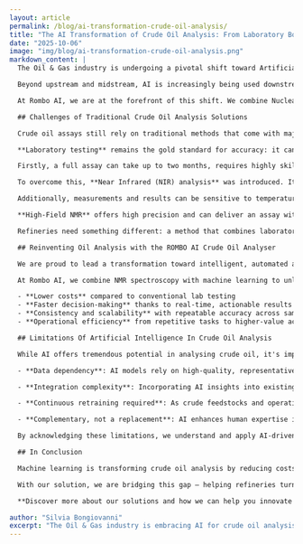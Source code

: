 ```yaml
---
layout: article
permalink: /blog/ai-transformation-crude-oil-analysis/
title: "The AI Transformation of Crude Oil Analysis: From Laboratory Bottlenecks to Real-Time Intelligence"
date: "2025-10-06"
image: "img/blog/ai-transformation-crude-oil-analysis.png"
markdown_content: |
  The Oil & Gas industry is undergoing a pivotal shift toward Artificial Intelligence applications. Automated analytics and machine learning have become essential for Smart Oilfields to staying competitive, compliant, and efficient.

  Beyond upstream and midstream, AI is increasingly being used downstream, where crude oil spectral analysis opens new opportunities. By applying advanced algorithms, refineries can achieve smarter and faster decisions in crude oil analysis, securing a distinct competitive advantage.

  At Rombo AI, we are at the forefront of this shift. We combine Nuclear Magnetic Resonance (NMR) spectroscopy with machine learning to deliver real-time, precise, and scalable oil sample analysis using our Crude Oil Analyser solution.

  ## Challenges of Traditional Crude Oil Analysis Solutions

  Crude oil assays still rely on traditional methods that come with major trade-offs:

  **Laboratory testing** remains the gold standard for accuracy: it can deliver a full crude assay with around 2% precision. But the drawbacks are substantial.

  Firstly, a full assay can take up to two months, requires highly skilled lab personnel, and costs can climb to $50,000 per crude type. Also, as the results are static, the lab approach provides refiners with only a snapshot in time, rather than a continuous view. The process is also vulnerable to sampling errors or contamination, which can lead to unreliable results and additional disposal costs.

  To overcome this, **Near Infrared (NIR) analysis** was introduced. It is relatively cheaper and faster, generating results in minutes. However, the chemometric models require a large and representative database covering many types of crude oils, and a specific calibration is needed for each crude oil.

  Additionally, measurements and results can be sensitive to temperature and chemical compound variations. For this reason, refineries have adopted it with certain limitations.

  **High-Field NMR** offers high precision and can deliver an assay within hours, but it comes with serious limitations: acquisition and maintenance costs are high, the instruments are highly sensitive to environmental conditions (such as magnetic fields and temperature), and additional specialised staff is required to operate them.

  Refineries need something different: a method that combines laboratory-grade accuracy with real-time speed, cost-efficiency, and ease of use.

  ## Reinventing Oil Analysis with the ROMBO AI Crude Oil Analyser

  We are proud to lead a transformation toward intelligent, automated analysis, equipping laboratories and R&D teams with the tools they need to innovate faster, work smarter, and shape the future of energy and chemical research.

  At Rombo AI, we combine NMR spectroscopy with machine learning to unlock real-time, precise, and scalable analysis. Our proprietary solution empowers R&D teams in laboratories and refineries to:

  - **Lower costs** compared to conventional lab testing
  - **Faster decision-making** thanks to real-time, actionable results  
  - **Consistency and scalability** with repeatable accuracy across samples
  - **Operational efficiency** from repetitive tasks to higher-value activities

  ## Limitations Of Artificial Intelligence In Crude Oil Analysis

  While AI offers tremendous potential in analysing crude oil, it's important to acknowledge its limitations:

  - **Data dependency**: AI models rely on high-quality, representative spectral and physio-chemical data. Incomplete, noisy, or unstandardized samples can lead to inaccurate predictions about crude composition or blending properties.

  - **Integration complexity**: Incorporating AI insights into existing refinery systems — such as process control, quality assurance, and production workflows — requires careful alignment and validation.

  - **Continuous retraining required**: As crude feedstocks and operational conditions vary over time, models must be regularly updated to maintain prediction accuracy.

  - **Complementary, not a replacement**: AI enhances human expertise in crude oil characterisation, but cannot fully replace experienced chemists/engineers, whose judgment is crucial for decision-making in complex cases.

  By acknowledging these limitations, we understand and apply AI-driven solutions not as a cure-all, but as a powerful tool that delivers its full value when paired with deep domain expertise.

  ## In Conclusion

  Machine learning is transforming crude oil analysis by reducing costs, increasing speed, and enabling predictive insights. Yet, its success depends on careful implementation, continuous improvement, and collaboration between AI and human expertise.

  With our solution, we are bridging this gap — helping refineries turn crude oil analysis from a reactive laboratory analysis procedure into a proactive competitive advantage.

  **Discover more about our solutions and how we can help you innovate by [contacting us](/contact/){: .button}**

author: "Silvia Bongiovanni"
excerpt: "The Oil & Gas industry is embracing AI for crude oil analysis. Discover how Rombo AI combines NMR spectroscopy with machine learning to deliver real-time, precise analysis that transforms traditional laboratory bottlenecks into competitive advantages."
---
```

